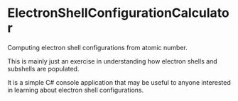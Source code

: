 # ElectronShellConfigurationCalculator
Computing electron shell configurations from atomic number.

This is mainly just an exercise in understanding how electron shells and subshells are populated.

It is a simple C# console application that may be useful to anyone interested in learning about electron shell configurations.

